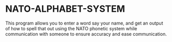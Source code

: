 # NATO-ALPHABET-SYSTEM
This program allows you to enter a word say your name, and get an output of how to spell that out using the NATO phonetic system while communication with someone to ensure accuracy and ease communication.
